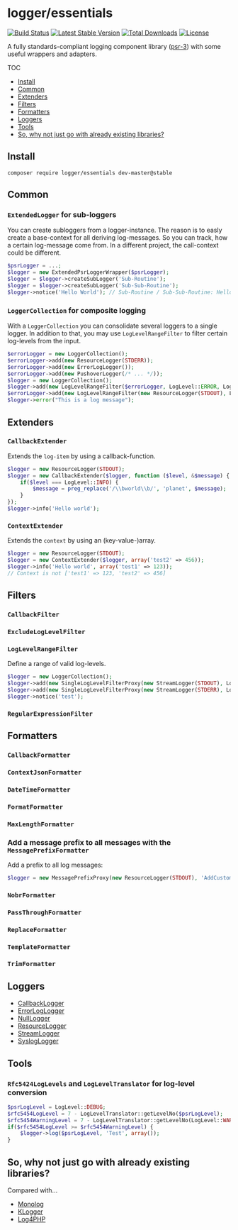 logger/essentials
=====================
[![Build Status](https://travis-ci.org/LoggerEssentials/LoggerEssentials.svg?branch=master)](https://travis-ci.org/LoggerEssentials/LoggerEssentials) [![Latest Stable Version](https://poser.pugx.org/logger/logger/version.svg)](https://packagist.org/packages/logger/logger) [![Total Downloads](https://poser.pugx.org/logger/logger/downloads.svg)](https://packagist.org/packages/logger/logger) [![License](https://poser.pugx.org/logger/logger/license.svg)](https://packagist.org/packages/logger/logger)

A fully standards-compliant logging component library ([psr-3](http://www.php-fig.org/psr/psr-3/)) with some useful wrappers and adapters.

TOC

* [Install](#install)
* [Common](#common)
* [Extenders](#extenders)
* [Filters](#filters)
* [Formatters](#formatters)
* [Loggers](#loggers)
* [Tools](#tools)
* [So, why not just go with already existing libraries?](#so-why-not-just-go-with-already-existing-libraries)


## Install

`composer require logger/essentials dev-master@stable`


## Common

### `ExtendedLogger` for sub-loggers

You can create subloggers from a logger-instance. The reason is to easly create a base-context for all deriving log-messages. So you can track, how a certain log-message come from. In a different project, the call-context could be different.

```PHP
$psrLogger = ...;
$logger = new ExtendedPsrLoggerWrapper($psrLogger);
$logger = $logger->createSubLogger('Sub-Routine');
$logger = $logger->createSubLogger('Sub-Sub-Routine');
$logger->notice('Hello World'); // Sub-Routine / Sub-Sub-Routine: Hello World
```

### `LoggerCollection` for composite logging

With a `LoggerCollection` you can consolidate several loggers to a single logger. In addition to that, you may use `LogLevelRangeFilter` to filter certain log-levels from the input.  

```PHP
$errorLogger = new LoggerCollection();
$errorLogger->add(new ResourceLogger(STDERR));
$errorLogger->add(new ErrorLogLogger());
$errorLogger->add(new PushoverLogger(/* ... */));
$logger = new LoggerCollection();
$logger->add(new LogLevelRangeFilter($errorLogger, LogLevel::ERROR, LogLevel::EMERGENCY));
$errorLogger->add(new LogLevelRangeFilter(new ResourceLogger(STDOUT), LogLevel::INFO, LogLevel::WARNING));
$logger->error("This is a log message");
```


## Extenders

### `CallbackExtender` 

Extends the `log-item` by using a callback-function.

```PHP
$logger = new ResourceLogger(STDOUT);
$logger = new CallbackExtender($logger, function ($level, &$message) {
	if($level === LogLevel::INFO) {
		$message = preg_replace('/\\bworld\\b/', 'planet', $message);
	}
});
$logger->info('Hello world');
```

### `ContextExtender`
 
Extends the `context` by using an (key-value-)array.

```PHP
$logger = new ResourceLogger(STDOUT);
$logger = new ContextExtender($logger, array('test2' => 456));
$logger->info('Hello world', array('test1' => 123));
// Context is not ['test1' => 123, 'test2' => 456]
```


## Filters

### `CallbackFilter`

### `ExcludeLogLevelFilter`

### `LogLevelRangeFilter`

Define a range of valid log-levels.

```PHP
$logger = new LoggerCollection();
$logger->add(new SingleLogLevelFilterProxy(new StreamLogger(STDOUT), LogLevel::INFO, LogLevel::ERROR));
$logger->add(new SingleLogLevelFilterProxy(new StreamLogger(STDERR), LogLevel::ERROR, LogLevel::EMERGENCY));
$logger->notice('test');
```

### `RegularExpressionFilter`


## Formatters

### `CallbackFormatter`

### `ContextJsonFormatter`

### `DateTimeFormatter`

### `FormatFormatter`

### `MaxLengthFormatter`

### Add a message prefix to all messages with the `MessagePrefixFormatter`
Add a prefix to all log messages:

```PHP
$logger = new MessagePrefixProxy(new ResourceLogger(STDOUT), 'AddCustomer: ');
```

### `NobrFormatter`

### `PassThroughFormatter`

### `ReplaceFormatter`

### `TemplateFormatter`

### `TrimFormatter`


## Loggers

* [CallbackLogger](src/Loggers/CallbackLogger.php)
* [ErrorLogLogger](src/Loggers/ErrorLogLogger.php)
* [NullLogger](src/Loggers/NullLogger.php)
* [ResourceLogger](src/Loggers/ResourceLogger.php)
* [StreamLogger](src/Loggers/StreamLogger.php)
* [SyslogLogger](src/Loggers/SyslogLogger.php)


## Tools

### `Rfc5424LogLevels` and `LogLevelTranslator` for log-level conversion

```PHP
$psrLogLevel = LogLevel::DEBUG;
$rfc5454LogLevel = 7 - LogLevelTranslator::getLevelNo($psrLogLevel);
$rfc5454WarningLevel = 7 - LogLevelTranslator::getLevelNo(LogLevel::WARNING);
if($rfc5454LogLevel >= $rfc5454WarningLevel) {
	$logger->log($psrLogLevel, 'Test', array());
}
```

## So, why not just go with already existing libraries?
Compared with...

* [Monolog](doc/monolog.md)
* [KLogger](doc/klogger.md)
* [Log4PHP](doc/log4php.md)


